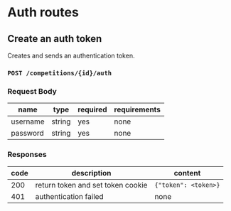# Auth routes

## Create an auth token

Creates and sends an authentication token.

### `POST /competitions/{id}/auth`

### Request Body

| name     | type   | required | requirements |
| -------- | ------ | -------- | ------------ |
| username | string | yes      | none         |
| password | string | yes      | none         |

### Responses

| code | description                       | content              |
| ---- | --------------------------------- | -------------------- |
| 200  | return token and set token cookie | `{"token": <token>}` |
| 401  | authentication failed             | none                 |
